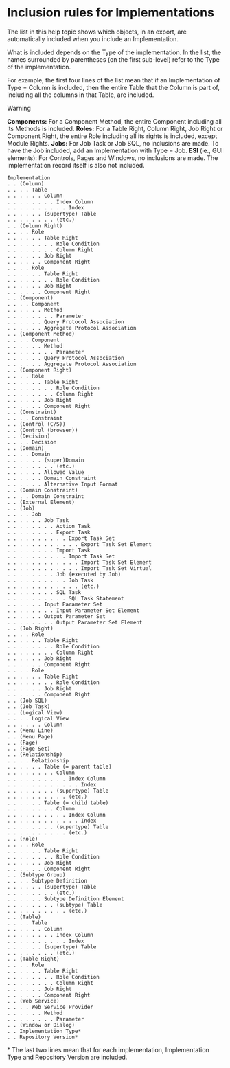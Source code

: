 # Inclusion rules for Implementations

The list in this help topic shows which objects, in an export, are automatically included when you include an Implementation.

What is included depends on the Type of the implementation. In the list, the names surrounded by parentheses (on the first sub-level) refer to the Type of the implementation.

For example, the first four lines of the list mean that if an Implementation of Type = Column is included, then the entire Table that the Column is part of, including all the columns in that Table, are included.

> [!WARNING]
> **Components:** For a Component Method, the entire Component including all its Methods is included.
> **Roles:** For a Table Right, Column Right, Job Right or Component Right, the entire Role including all its rights is included, except Module Rights.
> **Jobs:** For Job Task or Job SQL, no inclusions are made. To have the Job included, add an Implementation with Type = Job.
> **ESI** (ie., GUI elements): For Controls, Pages and Windows, no inclusions are made. The implementation record itself is also not included.

```
Implementation
. . (Column)
. . . . Table
. . . . . . Column
. . . . . . . . Index Column
. . . . . . . . . . Index
. . . . . . (supertype) Table
. . . . . . . . (etc.)
. . (Column Right)
. . . . Role
. . . . . . Table Right
. . . . . . . . Role Condition
. . . . . . . . Column Right
. . . . . . Job Right
. . . . . . Component Right
. . . . Role
. . . . . . Table Right
. . . . . . . . Role Condition
. . . . . . Job Right
. . . . . . Component Right
. . (Component)
. . . . Component
. . . . . . Method
. . . . . . . . Parameter
. . . . . . Query Protocol Association
. . . . . . Aggregate Protocol Association
. . (Component Method)
. . . . Component
. . . . . . Method
. . . . . . . . Parameter
. . . . . . Query Protocol Association
. . . . . . Aggregate Protocol Association
. . (Component Right)
. . . . Role
. . . . . . Table Right
. . . . . . . . Role Condition
. . . . . . . . Column Right
. . . . . . Job Right
. . . . . . Component Right
. . (Constraint)
. . . . Constraint
. . (Control (C/S))
. . (Control (browser))
. . (Decision)
. . . . Decision
. . (Domain)
. . . . Domain
. . . . . . (super)Domain
. . . . . . . . (etc.)
. . . . . . Allowed Value
. . . . . . Domain Constraint
. . . . . . Alternative Input Format
. . (Domain Constraint)
. . . . Domain Constraint
. . (External Element)
. . (Job)
. . . . Job
. . . . . . Job Task
. . . . . . . . Action Task
. . . . . . . . Export Task
. . . . . . . . . . Export Task Set
. . . . . . . . . . . . Export Task Set Element
. . . . . . . . Import Task
. . . . . . . . . . Import Task Set
. . . . . . . . . . . . Import Task Set Element
. . . . . . . . . . . . Import Task Set Virtual
. . . . . . . . Job (executed by Job)
. . . . . . . . . . Job Task
. . . . . . . . . . . . (etc.)
. . . . . . . . SQL Task
. . . . . . . . . . SQL Task Statement
. . . . . . Input Parameter Set
. . . . . . . . Input Parameter Set Element
. . . . . . Output Parameter Set
. . . . . . . . Output Parameter Set Element
. . (Job Right)
. . . . Role
. . . . . . Table Right
. . . . . . . . Role Condition
. . . . . . . . Column Right
. . . . . . Job Right
. . . . . . Component Right
. . . . Role
. . . . . . Table Right
. . . . . . . . Role Condition
. . . . . . Job Right
. . . . . . Component Right
. . (Job SQL)
. . (Job Task)
. . (Logical View)
. . . . Logical View
. . . . . . Column
. . (Menu Line)
. . (Menu Page)
. . (Page)
. . (Page Set)
. . (Relationship)
. . . . Relationship
. . . . . . Table (= parent table)
. . . . . . . . Column
. . . . . . . . . . Index Column
. . . . . . . . . . . . Index
. . . . . . . . (supertype) Table
. . . . . . . . . . (etc.)
. . . . . . Table (= child table)
. . . . . . . . Column
. . . . . . . . . . Index Column
. . . . . . . . . . . . Index
. . . . . . . . (supertype) Table
. . . . . . . . . . (etc.)
. . (Role)
. . . . Role
. . . . . . Table Right
. . . . . . . . Role Condition
. . . . . . Job Right
. . . . . . Component Right
. . (Subtype Group)
. . . . Subtype Definition
. . . . . . (supertype) Table
. . . . . . . . (etc.)
. . . . . . Subtype Definition Element
. . . . . . . . (subtype) Table
. . . . . . . . . . (etc.)
. . (Table)
. . . . Table
. . . . . . Column
. . . . . . . . Index Column
. . . . . . . . . . Index
. . . . . . (supertype) Table
. . . . . . . . (etc.)
. . (Table Right)
. . . . Role
. . . . . . Table Right
. . . . . . . . Role Condition
. . . . . . . . Column Right
. . . . . . Job Right
. . . . . . Component Right
. . (Web Service)
. . . . Web Service Provider
. . . . . . Method
. . . . . . . . Parameter
. . (Window or Dialog)
. . Implementation Type*
. . Repository Version*
```

* The last two lines mean that for each implementation, Implementation Type and Repository Version are included.
